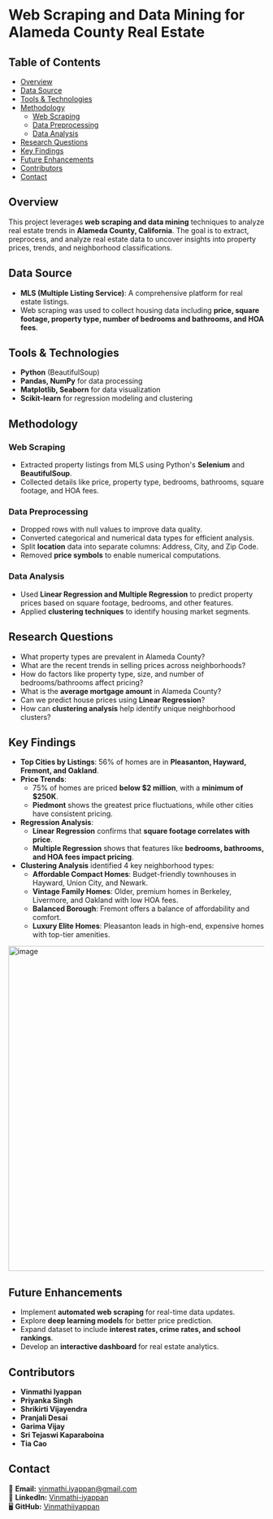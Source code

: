 # Web Scraping and Data Mining for Alameda County Real Estate

## Table of Contents
- [Overview](#overview)
- [Data Source](#data-source)
- [Tools & Technologies](#tools--technologies)
- [Methodology](#methodology)
  - [Web Scraping](#web-scraping)
  - [Data Preprocessing](#data-preprocessing)
  - [Data Analysis](#data-analysis)
- [Research Questions](#research-questions)
- [Key Findings](#key-findings)
- [Future Enhancements](#future-enhancements)
- [Contributors](#contributors)
- [Contact](#contact)

## Overview
This project leverages **web scraping and data mining** techniques to analyze real estate trends in **Alameda County, California**. The goal is to extract, preprocess, and analyze real estate data to uncover insights into property prices, trends, and neighborhood classifications.

## Data Source
- **MLS (Multiple Listing Service)**: A comprehensive platform for real estate listings.
- Web scraping was used to collect housing data including **price, square footage, property type, number of bedrooms and bathrooms, and HOA fees**.

## Tools & Technologies
- **Python** (BeautifulSoup)
- **Pandas, NumPy** for data processing
- **Matplotlib, Seaborn** for data visualization
- **Scikit-learn** for regression modeling and clustering

## Methodology
### Web Scraping
- Extracted property listings from MLS using Python's **Selenium** and **BeautifulSoup**.
- Collected details like price, property type, bedrooms, bathrooms, square footage, and HOA fees.

### Data Preprocessing
- Dropped rows with null values to improve data quality.
- Converted categorical and numerical data types for efficient analysis.
- Split **location** data into separate columns: Address, City, and Zip Code.
- Removed **price symbols** to enable numerical computations.

### Data Analysis
- Used **Linear Regression and Multiple Regression** to predict property prices based on square footage, bedrooms, and other features.
- Applied **clustering techniques** to identify housing market segments.

## Research Questions
- What property types are prevalent in Alameda County?
- What are the recent trends in selling prices across neighborhoods?
- How do factors like property type, size, and number of bedrooms/bathrooms affect pricing?
- What is the **average mortgage amount** in Alameda County?
- Can we predict house prices using **Linear Regression**?
- How can **clustering analysis** help identify unique neighborhood clusters?

## Key Findings
- **Top Cities by Listings**: 56% of homes are in **Pleasanton, Hayward, Fremont, and Oakland**.
- **Price Trends**:
  - 75% of homes are priced **below $2 million**, with a **minimum of $250K**.
  - **Piedmont** shows the greatest price fluctuations, while other cities have consistent pricing.
- **Regression Analysis**:
  - **Linear Regression** confirms that **square footage correlates with price**.
  - **Multiple Regression** shows that features like **bedrooms, bathrooms, and HOA fees impact pricing**.
- **Clustering Analysis** identified 4 key neighborhood types:
  - **Affordable Compact Homes**: Budget-friendly townhouses in Hayward, Union City, and Newark.
  - **Vintage Family Homes**: Older, premium homes in Berkeley, Livermore, and Oakland with low HOA fees.
  - **Balanced Borough**: Fremont offers a balance of affordability and comfort.
  - **Luxury Elite Homes**: Pleasanton leads in high-end, expensive homes with top-tier amenities.
<img width="640" alt="image" src="https://github.com/user-attachments/assets/ac0dab36-ce88-4bc8-943f-4976f76e2df1" />

## Future Enhancements
- Implement **automated web scraping** for real-time data updates.
- Explore **deep learning models** for better price prediction.
- Expand dataset to include **interest rates, crime rates, and school rankings**.
- Develop an **interactive dashboard** for real estate analytics.

## Contributors
- **Vinmathi Iyappan**
- **Priyanka Singh**
- **Shrikirti Vijayendra**
- **Pranjali Desai**
- **Garima Vijay**
- **Sri Tejaswi Kaparaboina**
- **Tia Cao**

## Contact
📧 **Email:** [vinmathi.iyappan@gmail.com](mailto:vinmathi.iyappan@gmail.com)  
🔗 **LinkedIn:** [Vinmathi-iyappan](https://linkedin.com/in//vinmathi-iyappan/)  
🖥 **GitHub:** [Vinmathiiyappan](https://github.com/Vinmathiiyappan)

